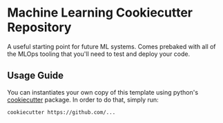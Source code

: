 # Machine Learning Cookiecutter Repository
A useful starting point for future ML systems. Comes prebaked with all of the
MLOps tooling that you'll need to test and deploy your code.

## Usage Guide
You can instantiates your own copy of this template using python's 
[cookiecutter](https://github.com/cookiecutter/cookiecutter) package. In order
to do that, simply run:

```bash
cookiecutter https://github.com/...
```